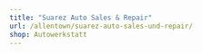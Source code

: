 ```yaml
---
title: "Suarez Auto Sales & Repair"
url: /allentown/suarez-auto-sales-und-repair/
shop: Autowerkstatt
---
```

